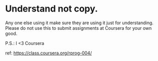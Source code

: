 # Understand not copy.

Any one else using it make sure they are using it just for understanding.
Please do not use this to submit assignments at Coursera for your own good.

P.S.: I <3 Coursera

ref: https://class.coursera.org/rprog-004/

